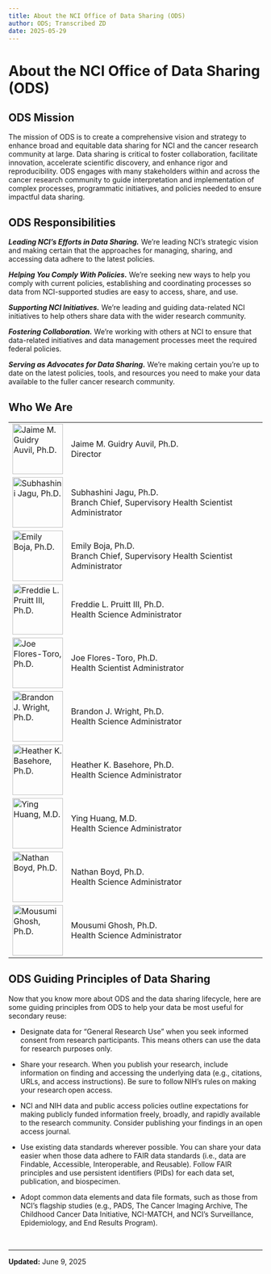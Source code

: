 ```yaml
---
title: About the NCI Office of Data Sharing (ODS)
author: ODS; Transcribed ZD
date: 2025-05-29
---
```


# About the NCI Office of Data Sharing (ODS)

## ODS Mission

The mission of ODS is to create a comprehensive vision and strategy to enhance broad and equitable data sharing for NCI and the cancer research community at large. Data sharing is critical to foster collaboration, facilitate innovation, accelerate scientific discovery, and enhance rigor and reproducibility. ODS engages with many stakeholders within and across the cancer research community to guide interpretation and implementation of complex processes, programmatic initiatives, and policies needed to ensure impactful data sharing.

## ODS Responsibilities

***Leading NCI’s Efforts in Data Sharing.*** We’re leading NCI’s strategic vision and making certain that the approaches for managing, sharing, and accessing data adhere to the latest policies.

***Helping You Comply With Policies.*** We’re seeking new ways to help you comply with current policies, establishing and coordinating processes so data from NCI-supported studies are easy to access, share, and use.

***Supporting NCI Initiatives.*** We’re leading and guiding data-related NCI initiatives to help others share data with the wider research community.

***Fostering Collaboration.*** We’re working with others at NCI to ensure that data-related initiatives and data management processes meet the required federal policies.

***Serving as Advocates for Data Sharing.*** We’re making certain you’re up to date on the latest policies, tools, and resources you need to make your data available to the fuller cancer research community.

## Who We Are

| | |
|---|---|
| <img src="https://datascience.cancer.gov/sites/default/files/2022-07/JaimeGuidryAuvil346x420.png" alt="Jaime M. Guidry Auvil, Ph.D." width="100"/> | Jaime M. Guidry Auvil, Ph.D.<br>Director |
| <img src="https://datascience.cancer.gov/sites/default/files/2022-07/SubhashiniJagu346x420.png" alt="Subhashini Jagu, Ph.D." width="100"/> | Subhashini Jagu, Ph.D.<br>Branch Chief, Supervisory Health Scientist Administrator |
| <img src="https://datascience.cancer.gov/sites/default/files/2023-06/EmilyBoja346x420June2023.png" alt="Emily Boja, Ph.D." width="100"/> | Emily Boja, Ph.D.<br>Branch Chief, Supervisory Health Scientist Administrator |
| <img src="https://datascience.cancer.gov/sites/default/files/2023-01/Freddie%20Pruitt346x420.png" alt="Freddie L. Pruitt III, Ph.D." width="100"/> | Freddie L. Pruitt III, Ph.D.<br>Health Science Administrator |
| <img src="https://datascience.cancer.gov/sites/default/files/2023-01/Joe%20Flores%20Torres346x420.png" alt="Joe Flores-Toro, Ph.D." width="100"/> | Joe Flores-Toro, Ph.D.<br>Health Scientist Administrator |
| <img src="https://datascience.cancer.gov/sites/default/files/2022-07/BrandonWright346x420.png" alt="Brandon J. Wright, Ph.D." width="100"/> | Brandon J. Wright, Ph.D.<br>Health Science Administrator |
| <img src="https://datascience.cancer.gov/sites/default/files/2022-07/HeatherBasehore346x420.png" alt="Heather K. Basehore, Ph.D." width="100"/> | Heather K. Basehore, Ph.D.<br>Health Science Administrator |
| <img src="https://datascience.cancer.gov/sites/default/files/2022-07/YingHuang346x420.png" alt="Ying Huang, M.D." width="100"/> | Ying Huang, M.D.<br>Health Science Administrator |
| <img src="https://datascience.cancer.gov/sites/default/files/2022-10/NathanielBoyd346x420.png" alt="Nathan Boyd, Ph.D." width="100"/> | Nathan Boyd, Ph.D.<br> Health Science Administrator |
| <img src="https://datascience.cancer.gov/sites/default/files/2023-05/MousumiBio346x420V2.png" alt="Mousumi Ghosh, Ph.D." width="100"/> | Mousumi Ghosh, Ph.D.<br> Health Science Administrator |

## ODS Guiding Principles of Data Sharing

Now that you know more about ODS and the data sharing lifecycle, here are some guiding principles from ODS to help your data be most useful for secondary reuse:

- Designate data for “General Research Use” when you seek informed consent from research participants. This means others can use the data for research purposes only.

- Share your research. When you publish your research, include information on finding and accessing the underlying data (e.g., citations, URLs, and access instructions). Be sure to follow NIH’s rules on making your research open access.

- NCI and NIH data and public access policies outline expectations for making publicly funded information freely, broadly, and rapidly available to the research community. Consider publishing your findings in an open access journal.

- Use existing data standards wherever possible. You can share your data easier when those data adhere to FAIR data standards (i.e., data are Findable, Accessible, Interoperable, and Reusable). Follow FAIR principles and use persistent identifiers (PIDs) for each data set, publication, and biospecimen.

- Adopt common data elements and data file formats, such as those from NCI’s flagship studies (e.g., PADS, The Cancer Imaging Archive, The Childhood Cancer Data Initiative, NCI-MATCH, and NCI’s Surveillance, Epidemiology, and End Results Program).

&nbsp;  

---

**Updated:** June 9, 2025
